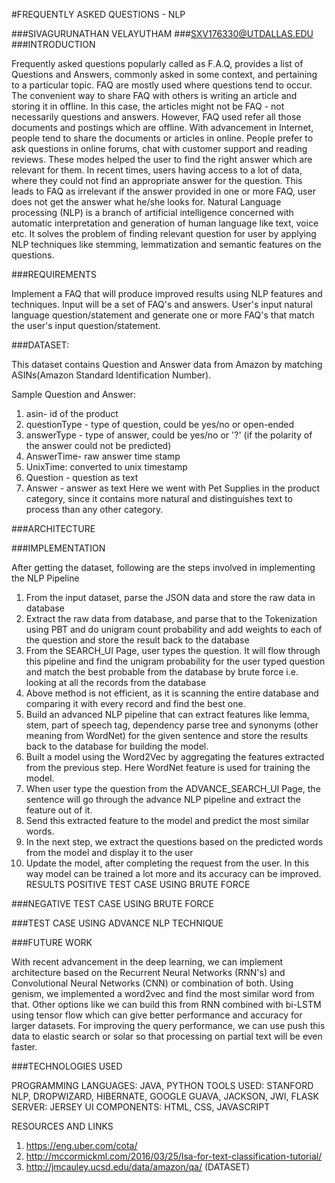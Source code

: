 #FREQUENTLY ASKED QUESTIONS - NLP

###SIVAGURUNATHAN VELAYUTHAM
###SXV176330@UTDALLAS.EDU
###INTRODUCTION

Frequently asked questions popularly called as F.A.Q, provides a list of Questions and Answers, commonly asked in some context, and pertaining to a particular topic. FAQ are mostly used where questions tend to occur. The convenient way to share FAQ with others is writing an article and storing it in offline. In this case, the articles might not be FAQ - not necessarily questions and answers. However, FAQ used refer all those documents and postings which are offline. 
With advancement in Internet, people tend to share the documents or articles in online. People prefer to ask questions in online forums, chat with customer support and reading reviews. These modes helped the user to find the right answer which are relevant for them. In recent times, users having access to a lot of data, where they could not find an appropriate answer for the question. This leads to FAQ as irrelevant if the answer provided in one or more FAQ, user does not get the answer what he/she looks for. 
Natural Language processing (NLP) is a branch of artificial intelligence concerned with automatic interpretation and generation of human language like text, voice etc. It solves the problem of finding relevant question for user by applying NLP techniques like stemming, lemmatization and semantic features on the questions.

###REQUIREMENTS

Implement a FAQ that will produce improved results using NLP features and techniques.
Input will be a set of FAQ's and answers. User's input natural language question/statement and generate one or more FAQ's that match the user's input question/statement.




###DATASET:

This dataset contains Question and Answer data from Amazon by matching ASINs(Amazon Standard Identification Number). 

Sample Question and Answer:
 

1.	asin- id of the product
2.	questionType - type of question, could be yes/no or open-ended
3.	answerType - type of answer, could be yes/no or '?' (if the polarity of the answer could not be predicted)
4.	AnswerTime- raw answer time stamp
5.	UnixTime: converted to unix timestamp
6.	Question - question as text
7.	Answer - answer as text
Here we went with Pet Supplies in the product category, since it contains more natural and distinguishes text to process than any other category.



###ARCHITECTURE

 



###IMPLEMENTATION

After getting the dataset, following are the steps involved in implementing the NLP Pipeline
1.	From the input dataset, parse the JSON data and store the raw data in database
2.	Extract the raw data from database, and parse that to the Tokenization using PBT and do unigram count probability and add weights to each of the question and store the result back to the database
3.	From the SEARCH_UI Page, user types the question. It will flow through this pipeline and find the unigram probability for the user typed question and match the best probable from the database by brute force i.e. looking at all the records from the database
4.	Above method is not efficient, as it is scanning the entire database and comparing it with every record and find the best one. 
5.	Build an advanced NLP pipeline that can extract features like lemma, stem, part of speech tag, dependency parse tree and synonyms (other meaning from WordNet) for the given sentence and store the results back to the database for building the model.
6.	Built a model using the Word2Vec by aggregating the features extracted from the previous step. Here WordNet feature is used for training the model. 
7.	When user type the question from the ADVANCE_SEARCH_UI Page, the sentence will go through the advance NLP pipeline and extract the feature out of it.
8.	Send this extracted feature to the model and predict the most similar words. 
9.	In the next step, we extract the questions based on the predicted words from the model and display it to the user
10.	Update the model, after completing the request from the user. In this way model can be trained a lot more and its accuracy can be improved.
RESULTS
POSITIVE TEST CASE USING BRUTE FORCE

 
###NEGATIVE TEST CASE USING BRUTE FORCE

 

###TEST CASE USING ADVANCE NLP TECHNIQUE
 

###FUTURE WORK

With recent advancement in the deep learning, we can implement architecture based on the Recurrent Neural Networks (RNN's) and Convolutional Neural Networks (CNN) or combination of both. 
Using genism, we implemented a word2vec and find the most similar word from that. Other options like we can build this from RNN combined with bi-LSTM using tensor flow which can give better performance and accuracy for larger datasets.
For improving the query performance, we can use push this data to elastic search or solar so that processing on partial text will be even faster.

###TECHNOLOGIES USED

PROGRAMMING LANGUAGES: JAVA, PYTHON
TOOLS USED: STANFORD NLP, DROPWIZARD, HIBERNATE, GOOGLE GUAVA, JACKSON, JWI, FLASK
SERVER: JERSEY
UI COMPONENTS: HTML, CSS, JAVASCRIPT

RESOURCES AND LINKS

1.	https://eng.uber.com/cota/
2.	http://mccormickml.com/2016/03/25/lsa-for-text-classification-tutorial/
3.	http://jmcauley.ucsd.edu/data/amazon/qa/ (DATASET)
